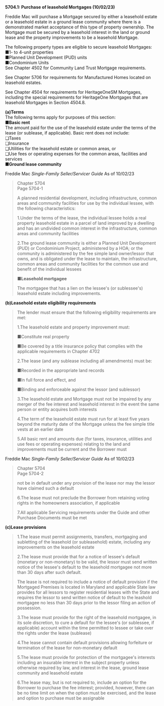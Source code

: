 **5704.1: Purchase of leasehold Mortgages (10/02/23)**

Freddie Mac will purchase a Mortgage secured by either a leasehold
estate or a leasehold estate in a ground lease community where there is
a demonstrated market acceptance of this type of property ownership. The
Mortgage must be secured by a leasehold interest in the land or ground
lease and the property improvements to be a leasehold Mortgage.

The following property types are eligible to secure leasehold Mortgages:
■1- to 4-unit properties\
■Planned Unit Development (PUD) units\
■Condominium Units\
See Chapter 4502 for Community Land Trust Mortgage requirements.

See Chapter 5706 for requirements for Manufactured Homes located on
leasehold estates.

See Chapter 4504 for requirements for HeritageOneSM Mortgages, including
the special requirements for HeritageOne Mortgages that are leasehold
Mortgages in Section 4504.8.

**(a)Terms**\
The following terms apply for purposes of this section:\
■**Basic rent**\
The amount paid for the use of the leasehold estate under the terms of
the lease (or sublease, if applicable). Basic rent does not include:\
❑Taxes\
❑Insurance\
❑Utilities for the leasehold estate or common areas, or\
❑Use fees or operating expenses for the common areas, facilities and
services\
■**Ground lease community**

Freddie Mac *Single-Family Seller/Servicer Guide* As of 10/02/23

> Chapter 5704\
> Page 5704-1
>
> A planned residential development, including infrastructure, common
> areas and community facilities for use by the individual lessee, with
> the following characteristics:
>
> 1.Under the terms of the lease, the individual lessee holds a real
> property leasehold estate in a parcel of land improved by a dwelling
> and has an undivided common interest in the infrastructure, common
> areas and community facilities
>
> 2.The ground lease community is either a Planned Unit Development
> (PUD) or Condominium Project, administered by a HOA; or the community
> is administered by the fee simple land owner/lessor that owns, and is
> obligated under the lease to maintain, the infrastructure, common
> areas and community facilities for the common use and benefit of the
> individual lessees
>
> ■**Leasehold mortgagee**
>
> The mortgagee that has a lien on the lessee's (or sublessee's)
> leasehold estate including improvements.

**(b)Leasehold estate eligibility requirements**

> The lender must ensure that the following eligibility requirements are
> met:
>
> 1.The leasehold estate and property improvement must:
>
> ■Constitute real property
>
> ■Be covered by a title insurance policy that complies with the
> applicable requirements in Chapter 4702
>
> 2.The lease (and any sublease including all amendments) must be:
>
> ■Recorded in the appropriate land records
>
> ■In full force and effect, and
>
> ■Binding and enforceable against the lessor (and sublessor)
>
> 3.The leasehold estate and Mortgage must not be impaired by any merger
> of the fee interest and leasehold interest in the event the same
> person or entity acquires both interests
>
> 4.The term of the leasehold estate must run for at least five years
> beyond the maturity date of the Mortgage unless the fee simple title
> vests at an earlier date
>
> 5.All basic rent and amounts due (for taxes, insurance, utilities and
> use fees or operating expenses) relating to the land and improvements
> must be current and the Borrower must

Freddie Mac *Single-Family Seller/Servicer Guide* As of 10/02/23

> Chapter 5704\
> Page 5704-2
>
> not be in default under any provision of the lease nor may the lessor
> have claimed such a default
>
> 6.The lease must not preclude the Borrower from retaining voting
> rights in the homeowners association, if applicable
>
> 7.All applicable Servicing requirements under the Guide and other
> Purchase Documents must be met

**(c)Lease provisions**

> 1.The lease must permit assignments, transfers, mortgaging and
> subletting of the leasehold (or subleasehold) estate, including any
> improvements on the leasehold estate
>
> 2.The lease must provide that for a notice of lessee's default
> (monetary or non-monetary) to be valid, the lessor must send written
> notice of the lessee's default to the leasehold mortgagee not more
> than 30 days after such default.
>
> The lease is not required to include a notice of default provision if
> the Mortgaged Premises is located in Maryland and applicable State law
> provides for all lessors to register residential leases with the State
> and requires the lessor to send written notice of default to the
> leashold mortgagee no less than 30 days prior to the lessor filing an
> action of possession.
>
> 3.The lease must provide for the right of the leasehold mortgagee, in
> its sole discretion, to cure a default for the lessee's (or sublessee,
> if applicable) account within the time permitted to lessee or take
> over the rights under the lease (sublease)
>
> 4.The lease cannot contain default provisions allowing forfeiture or
> termination of the lease for non-monetary default
>
> 5.The lease must provide for protection of the mortgagee's interests
> including an insurable interest in the subject property unless
> otherwise required by law, and interest in the lease, ground lease
> community and leasehold estate
>
> 6.The lease may, but is not required to, include an option for the
> Borrower to purchase the fee interest; provided, however, there can be
> no time limit on when the option must be exercised, and the lease and
> option to purchase must be assignable